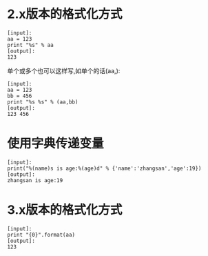 # 2.x版本的格式化方式
```
[input]:
aa = 123
print "%s" % aa
[output]:
123
```
单个或多个也可以这样写,如单个的话(aa,):
```
[input]:
aa = 123
bb = 456
print "%s %s" % (aa,bb)
[output]:
123 456

```
# 使用字典传递变量
```
[input]:
print("%(name)s is age:%(age)d" % {'name':'zhangsan','age':19})
[output]:
zhangsan is age:19
```

# 3.x版本的格式化方式
```
[input]:
print "{0}".format(aa)
[output]:
123
```


